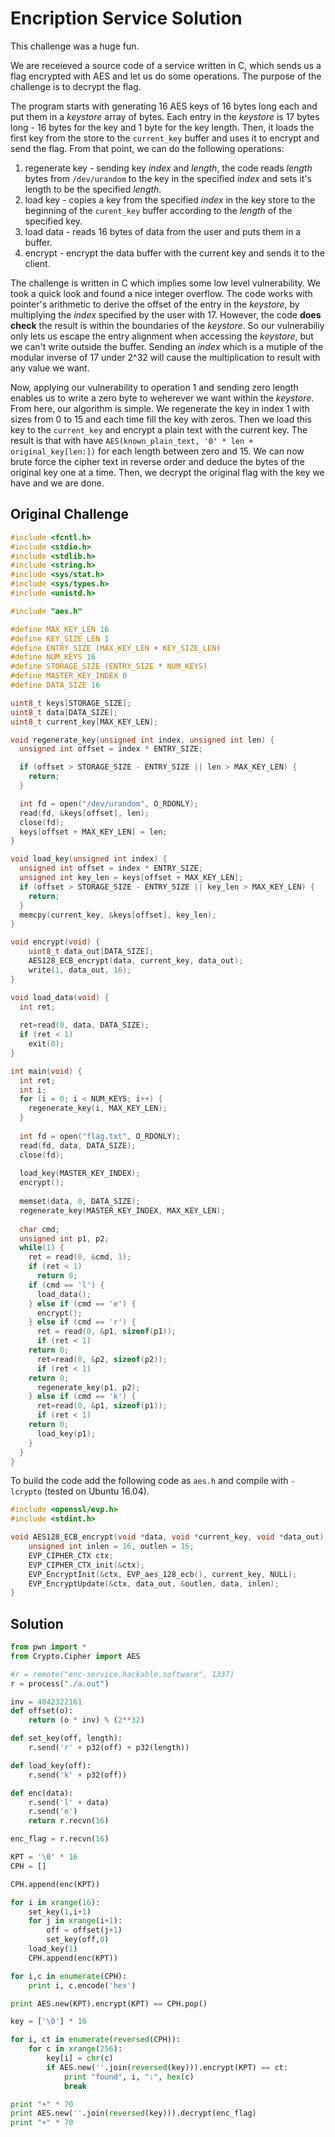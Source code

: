 # Encription Service Solution

This challenge was a huge fun.

We are receieved a source code of a service written in C, which sends us a flag encrypted with AES and let us do some operations. The purpose of the challenge is to decrypt the flag.

The program starts with generating 16 AES keys of 16 bytes long each and put them in a _keystore_ array of bytes. Each entry in the _keystore_ is 17 bytes long - 16 bytes for the key and 1 byte for the key length. Then, it loads the first key from the store to the `current_key` buffer and uses it to encrypt and send the flag.
From that point, we can do the following operations:
1. regenerate key - sending key _index_ and _length_, the code reads _length_ bytes from `/dev/urandom` to the key in the specified _index_ and sets it's length to be the specified _length_.
2. load key - copies a key from the specified _index_ in the key store to the beginning of the `curent_key` buffer according to the _length_ of the specified key.
3. load data - reads 16 bytes of data from the user and puts them in a buffer.
4. encrypt - encrypt the data buffer with the current key and sends it to the client.

The challenge is written in C which implies some low level vulnerability. We took a quick look and found a nice integer overflow. The code works with pointer's arithmetic to derive the offset of the entry in the _keystore_, by multiplying the _index_ specified by the user with 17. However, the code **does check** the result is within the boundaries of the _keystore_. So our vulnerabiliy only lets us escape the entry alignment when accessing the _keystore_, but we can't write outside the buffer. Sending an _index_ which is a mutiple of the modular inverse of 17 under 2^32 will cause the multiplication to result with any value we want.

Now, applying our vulnerability to operation 1 and sending zero length enables us to write a zero byte to weherever we want within the _keystore_.
From here, our algorithm is simple. We regenerate the key in index 1 with sizes from 0 to 15 and each time fill the key with zeros. Then we load this key to the `current_key` and encrypt a plain text with the current key.
The result is that with have `AES(known_plain_text, '0' * len + original_key[len:])` for each length between zero and 15. We can now brute force the cipher text in reverse order and deduce the bytes of the original key one at a time.
Then, we decrypt the original flag with the key we have and we are done.

## Original Challenge

```C
#include <fcntl.h>
#include <stdio.h>
#include <stdlib.h>
#include <string.h>
#include <sys/stat.h>
#include <sys/types.h>
#include <unistd.h>

#include "aes.h"

#define MAX_KEY_LEN 16
#define KEY_SIZE_LEN 1
#define ENTRY_SIZE (MAX_KEY_LEN + KEY_SIZE_LEN)
#define NUM_KEYS 16
#define STORAGE_SIZE (ENTRY_SIZE * NUM_KEYS)
#define MASTER_KEY_INDEX 0
#define DATA_SIZE 16

uint8_t keys[STORAGE_SIZE];
uint8_t data[DATA_SIZE];
uint8_t current_key[MAX_KEY_LEN];

void regenerate_key(unsigned int index, unsigned int len) {
  unsigned int offset = index * ENTRY_SIZE;

  if (offset > STORAGE_SIZE - ENTRY_SIZE || len > MAX_KEY_LEN) {
    return;
  }

  int fd = open("/dev/urandom", O_RDONLY);
  read(fd, &keys[offset], len);
  close(fd);
  keys[offset + MAX_KEY_LEN] = len;
}

void load_key(unsigned int index) {
  unsigned int offset = index * ENTRY_SIZE;
  unsigned int key_len = keys[offset + MAX_KEY_LEN];
  if (offset > STORAGE_SIZE - ENTRY_SIZE || key_len > MAX_KEY_LEN) {
    return;
  }
  memcpy(current_key, &keys[offset], key_len);
}

void encrypt(void) {
	uint8_t data_out[DATA_SIZE];
	AES128_ECB_encrypt(data, current_key, data_out);
	write(1, data_out, 16);
}

void load_data(void) {
  int ret;
  
  ret=read(0, data, DATA_SIZE);
  if (ret < 1)
    exit(0);
}

int main(void) {
  int ret;
  int i;
  for (i = 0; i < NUM_KEYS; i++) {
    regenerate_key(i, MAX_KEY_LEN);
  }
  
  int fd = open("flag.txt", O_RDONLY);
  read(fd, data, DATA_SIZE);
  close(fd);
  
  load_key(MASTER_KEY_INDEX);
  encrypt();
  
  memset(data, 0, DATA_SIZE);
  regenerate_key(MASTER_KEY_INDEX, MAX_KEY_LEN);
  
  char cmd;
  unsigned int p1, p2;
  while(1) {
    ret = read(0, &cmd, 1);
    if (ret < 1)
      return 0;
    if (cmd == 'l') {
      load_data();
    } else if (cmd == 'e') {
      encrypt();
    } else if (cmd == 'r') {
      ret = read(0, &p1, sizeof(p1));
      if (ret < 1)
	return 0;
      ret=read(0, &p2, sizeof(p2));
      if (ret < 1)
	return 0;
      regenerate_key(p1, p2);
    } else if (cmd == 'k') {
      ret=read(0, &p1, sizeof(p1));
      if (ret < 1)
	return 0;
      load_key(p1);
    }
  }
}
```

To build the code add the following code as `aes.h` and compile with `-lcrypto` (tested on Ubuntu 16.04).
```C
#include <openssl/evp.h>
#include <stdint.h>

void AES128_ECB_encrypt(void *data, void *current_key, void *data_out) {
	unsigned int inlen = 16, outlen = 16;
	EVP_CIPHER_CTX ctx;
	EVP_CIPHER_CTX_init(&ctx);
	EVP_EncryptInit(&ctx, EVP_aes_128_ecb(), current_key, NULL);
	EVP_EncryptUpdate(&ctx, data_out, &outlen, data, inlen);
}
```

## Solution
```Python
from pwn import *
from Crypto.Cipher import AES

#r = remote("enc-service.hackable.software", 1337)
r = process("./a.out")

inv = 4042322161
def offset(o):
    return (o * inv) % (2**32)

def set_key(off, length):
    r.send('r' + p32(off) + p32(length))

def load_key(off):
    r.send('k' + p32(off))

def enc(data):
    r.send('l' + data)
    r.send('e')
    return r.recvn(16)

enc_flag = r.recvn(16)

KPT = '\0' * 16
CPH = []

CPH.append(enc(KPT))

for i in xrange(16):
    set_key(1,i+1)
    for j in xrange(i+1):
        off = offset(j+1)
        set_key(off,0)
    load_key(1)
    CPH.append(enc(KPT))

for i,c in enumerate(CPH):
    print i, c.encode('hex')

print AES.new(KPT).encrypt(KPT) == CPH.pop()

key = ['\0'] * 16

for i, ct in enumerate(reversed(CPH)):
    for c in xrange(256):
        key[i] = chr(c)
        if AES.new(''.join(reversed(key))).encrypt(KPT) == ct:
            print "found", i, ":", hex(c)
            break

print "+" * 70
print AES.new(''.join(reversed(key))).decrypt(enc_flag)
print "+" * 70
```
